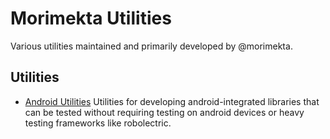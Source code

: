 Morimekta Utilities
===================

Various utilities maintained and primarily developed by @morimekta.

## Utilities

* [Android Utilities](android-util/README.md) Utilities for developing
  android-integrated libraries that can be tested without requiring testing on
  android devices or heavy testing frameworks like robolectric.
